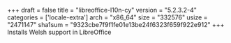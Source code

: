 +++
draft = false
title = "libreoffice-l10n-cy"
version = "5.2.3.2-4"
categories = ['locale-extra']
arch = "x86_64"
size = "332576"
usize = "2471147"
sha1sum = "9323cbe7f9f1fe01e13be24f6323f659f922e912"
+++
Installs Welsh support in LibreOffice
